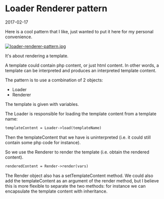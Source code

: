 Loader Renderer pattern
=========================
2017-02-17



Here is a cool pattern that I like, just wanted to put it here for my personal convenience.

[![loader-renderer-pattern.jpg](https://s19.postimg.org/ukreijjoj/loader_renderer_pattern.jpg)](https://postimg.org/image/jl676xt9b/)



It's about rendering a template.

A template could contain php content, or just html content.
In other words, a template can be interpreted and produces an interpreted template content.


The pattern is to use a combination of 2 objects:

- Loader
- Renderer


The template is given with variables.

The Loader is responsible for loading the template content from a template name:

```txt
templateContent = Loader->load(templateName)
```

Then the templateContent that we have is uninterpreted (i.e. it could still contain some php code
for instance).

So we use the Renderer to render the template (i.e. obtain the rendered content).

```txt
renderedContent = Render->render(vars)
```

The Render object also has a setTemplateContent method.
We could also add the templateContent as an argument of the render method,
but I believe this is more flexible to separate the two methods: for instance
we can encapsulate the template content with inheritance.


